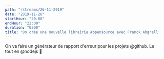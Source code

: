 ```yaml
---
path: "/streams/26-11-2019"
date: "2019-11-26"
startHour: "20:00"
endHour: "22:00"
duration: "0200"
title: "On crée une nouvelle librairie #opensource avec Franck Abgrall"
---
```


On va faire un générateur de rapport d'erreur pour les projets 
@github. Le tout en @nodejs 🙌
